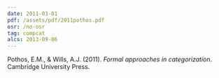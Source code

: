 ```yaml
---
date: 2011-03-01
pdf: /assets/pdf/2011pothos.pdf
osr: /no-osr
tag: compcat
alcs: 2013-09-06
---
```


Pothos, E.M., & Wills, A.J. (2011). _Formal approaches in categorization_. Cambridge University Press. 

